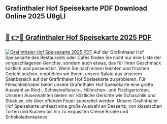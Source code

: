 ## Grafinthaler Hof Speisekarte PDF Download Online 2025 U8gLI

# <h2><a href="http://gcdu18.nevu.top/?p=Grafinthaler+Hof+Speisekarte">🔗 👉🔴 Grafinthaler Hof Speisekarte 2025 PDF</a></h2>

[![Grafinthaler Hof Speisekarte 2025 PDF](https://i.imgur.com/dBaPXMq.png)](http://gcdu18.nevu.top/?p=Grafinthaler+Hof+Speisekarte)
Auf der Grafinthaler Hof Speisekarte des Restaurants oder Cafés finden Sie nicht nur eine Liste der vorgeschlagenen Gerichte, sondern auch etwas, das für Ihren Geschmack köstlich und passend ist. Wenn Sie nach einem leichten und frischen Gericht suchen, empfehlen wir Ihnen, unsere Salate aus unserem Salatbereich auf der Grafinthaler Hof Speisekarte zu probieren. Für Fleischliebhaber bietet unsere Grafinthaler Hof Speisekarte eine große Auswahl an Rind-, Schweinefleisch-, Hühnchen- und Fischgerichten. Unseren Auserwählten bieten wir köstliche Gerichte wie Schaschlik und Steak an, die über offenem Feuer zubereitet werden. Unsere Grafinthaler Hof Speisekarte umfasst eine große Auswahl an Desserts, von klassischen Torten und Kuchen bis hin zu exquisiten Crème Brûlée und Schokoladenkakees.
